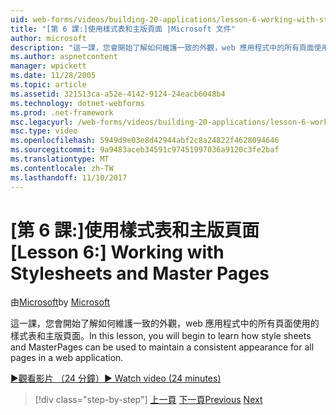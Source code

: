 ```yaml
---
uid: web-forms/videos/building-20-applications/lesson-6-working-with-stylesheets-and-master-pages
title: "[第 6 課:]使用樣式表和主版頁面 |Microsoft 文件"
author: microsoft
description: "這一課，您會開始了解如何維護一致的外觀，web 應用程式中的所有頁面使用的樣式表和主版頁面。"
ms.author: aspnetcontent
manager: wpickett
ms.date: 11/28/2005
ms.topic: article
ms.assetid: 321513ca-a52e-4142-9124-24eacb6048b4
ms.technology: dotnet-webforms
ms.prod: .net-framework
msc.legacyurl: /web-forms/videos/building-20-applications/lesson-6-working-with-stylesheets-and-master-pages
msc.type: video
ms.openlocfilehash: 5949d9e03e8d42944abf2c8a24822f4628094646
ms.sourcegitcommit: 9a9483aceb34591c97451997036a9120c3fe2baf
ms.translationtype: MT
ms.contentlocale: zh-TW
ms.lasthandoff: 11/10/2017
---
```

<a name="lesson-6-working-with-stylesheets-and-master-pages"></a><span data-ttu-id="24a99-103">[第 6 課:]使用樣式表和主版頁面</span><span class="sxs-lookup"><span data-stu-id="24a99-103">[Lesson 6:] Working with Stylesheets and Master Pages</span></span>
====================
<span data-ttu-id="24a99-104">由[Microsoft](https://github.com/microsoft)</span><span class="sxs-lookup"><span data-stu-id="24a99-104">by [Microsoft](https://github.com/microsoft)</span></span>

<span data-ttu-id="24a99-105">這一課，您會開始了解如何維護一致的外觀，web 應用程式中的所有頁面使用的樣式表和主版頁面。</span><span class="sxs-lookup"><span data-stu-id="24a99-105">In this lesson, you will begin to learn how style sheets and MasterPages can be used to maintain a consistent appearance for all pages in a web application.</span></span>

[<span data-ttu-id="24a99-106">&#9654;觀看影片 （24 分鐘）</span><span class="sxs-lookup"><span data-stu-id="24a99-106">&#9654; Watch video (24 minutes)</span></span>](https://channel9.msdn.com/Blogs/ASP-NET-Site-Videos/lesson-6-working-with-stylesheets-and-master-pages)

>[!div class="step-by-step"]
<span data-ttu-id="24a99-107">[上一頁](lesson-5-debugging-and-tracing-your-website.md)
[下一頁](lesson-7-databinding-to-user-interface-controls.md)</span><span class="sxs-lookup"><span data-stu-id="24a99-107">[Previous](lesson-5-debugging-and-tracing-your-website.md)
[Next](lesson-7-databinding-to-user-interface-controls.md)</span></span>

